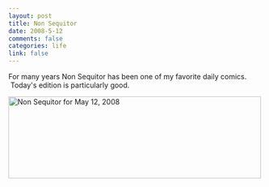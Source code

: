 ```yaml
--- 
layout: post
title: Non Sequitor
date: 2008-5-12
comments: false
categories: life
link: false
---
```

For many years Non Sequitor has been one of my favorite daily comics.  Today's edition is particularly good.

<a title="Non Sequitor at Yahoo!" href="http://news.yahoo.com/comics/nonsequitur"><img src="http://zanshin.net/images/NonSequitor2008-05-12.jpeg" alt="Non Sequitor for May 12, 2008" width="500" height="162" /></a>
